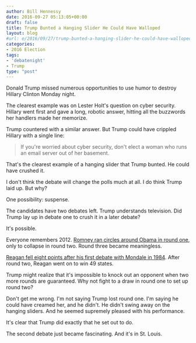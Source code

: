 ```yaml
---
author: Bill Hennessy
date: 2016-09-27 05:13:05+00:00
draft: false
title: Trump Bunted a Hanging Slider He Could Have Walloped
layout: blog
#url: e/2016/09/27/trump-bunted-a-hanging-slider-he-could-have-walloped/
categories:
- 2016 Election
tags:
- 'debatenight'
- Trump
type: "post"
---
```


Donald Trump missed numerous opportunities to use humor to destroy Hillary Clinton Monday night.

The clearest example was on Lester Holt's question on cyber security. Hillary went first and gave a long, robotic answer, hitting all the buzzwords her handlers made her memorize.

Trump countered with a similar answer. But Trump could have crippled Hillary with a single line:



> If you're worried about cyber security, don't elect a woman who runs an email server out of her basement.



That's the clearest example of a hanging slider that Trump bunted. He could have crushed it.

I don't think the debate will change the polls much at all. I do think Trump laid up. But why?

One possibility: suspense.

The candidates have two debates left. Trump understands television. Did Trump lay up in debate one to crush it in a later debate?

It's possible.

Everyone remembers 2012. [Romney ran circles around Obama in round one](https://www.slate.com/blogs/weigel/2012/10/10/when_ronald_reagan_blew_a_presidential_debate_and_dropped_seven_points_in.html), only to collapse in round two. Round three became meaningless.

[Reagan fell eight points after his first debate with Mondale in 1984](https://www.slate.com/blogs/weigel/2012/10/10/when_ronald_reagan_blew_a_presidential_debate_and_dropped_seven_points_in.html). After round two, Reagan went on to win 49 states.

Trump might realize that it's impossible to knock out an opponent when two more rounds are guaranteed. Why not fight to a draw in round one to set up round two?

Don't get me wrong. I'm not saying Trump lost round one. I'm saying he could have creamed her, and he didn't. He didn't swing away on the hanging sliders. And he seemed supremely pleased with his performance.

It's clear that Trump did exactly that he set out to do.

The second debate just became fascinating. And it's in St. Louis.
